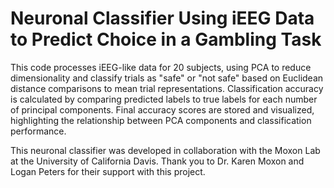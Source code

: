 # Neuronal Classifier Using iEEG Data to Predict Choice in a Gambling Task

This code processes iEEG-like data for 20 subjects, using PCA to reduce dimensionality and classify trials as "safe" or "not safe" based on Euclidean distance comparisons to mean trial representations. Classification accuracy is calculated by comparing predicted labels to true labels for each number of principal components. Final accuracy scores are stored and visualized, highlighting the relationship between PCA components and classification performance.


This neuronal classifier was developed in collaboration with the Moxon Lab at the University of California Davis. Thank you to Dr. Karen Moxon and Logan Peters for their support with this project.
